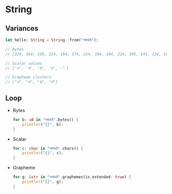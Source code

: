# String

## Variances

```rust
let hello: String = String::from("नमस्ते");

// Bytes
// [224, 164, 168, 224, 164, 174, 224, 164, 184, 224, 165, 141, 224, 164, 164, 224, 165, 135]

// Scalar values
// ['न', 'म', 'स्', 'त', 'े']

// Grapheme clusters
// ["न", "म", "स्", "ते"]
```

## Loop

- Bytes

  ```rust
  for b: u8 in "नमस्ते".bytes() {
      println!("{}", b);
  }
  ```

- Scalar

  ```rust
  for c: char in "नमस्ते".chars() {
      println!("{}", c);
  }
  ```

- Grapheme

  ```rust
  for g: &str in "नमस्ते".graphemes(is_extended: true) {
      println!("{}", g);
  }
  ```

